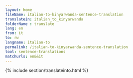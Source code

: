 ```yaml
---
layout: home
fileName: italian-to-kinyarwanda-sentence-translation
translatein: italian_to_kinyarwanda
folderName : translate
lang: en
from: it
to: rw
langname: italian-to
permalink: /italian-to-kinyarwanda-sentence-translation
tool: sentence-translations
matchurls: en&&it
---
```

{% include section/translateinto.html %}
